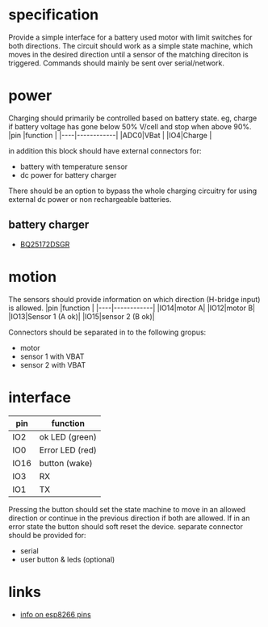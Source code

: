 # specification
Provide a simple interface for a battery used motor with limit switches for both directions.
The circuit should work as a simple state machine, which moves in the desired direction until a sensor of the matching direciton is triggered. Commands should mainly be sent over serial/network.

# power
Charging should primarily be controlled based on battery state. eg, charge if battery voltage has gone below 50% V/cell and stop when above 90%.
|pin |function    |
|----|------------|
|ADC0|VBat        |
|IO4|Charge      |

in addition this block should have external connectors for:
* battery with temperature sensor
* dc power for battery charger

There should be an option to bypass the whole charging circuitry for using external dc power or non rechargeable batteries.

## battery charger
* [BQ25172DSGR](https://www.ti.com/lit/ds/symlink/bq25172.pdf)

# motion
The sensors should provide information on which direction (H-bridge input) is allowed.
|pin |function    |
|----|------------|
|IO14|motor A|
|IO12|motor B|
|IO13|Sensor 1 (A ok)|
|IO15|sensor 2 (B ok)|

Connectors should be separated in to the following gropus:
* motor
* sensor 1 with VBAT
* sensor 2 with VBAT

# interface
|pin |function    |
|----|------------|
|IO2|ok LED (green)|
|IO0|Error LED (red)|
|IO16|button (wake)|
|IO3|RX|
|IO1|TX|

Pressing the button should set the state machine to move in an allowed direction or continue in the previous direction if both are allowed. If in an error state the button should soft reset the device.
separate connector should be provided for:
* serial
* user button & leds (optional)

# links
* [info on esp8266 pins](https://randomnerdtutorials.com/esp8266-pinout-reference-gpios/)
